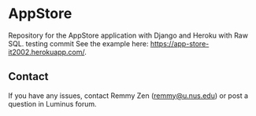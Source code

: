 # AppStore

Repository for the AppStore application with Django and Heroku with Raw SQL.
testing commit
See the example here: https://app-store-it2002.herokuapp.com/.

## Contact
If you have any issues, contact Remmy Zen (remmy@u.nus.edu) or post a question in Luminus forum.
